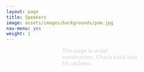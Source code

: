 ```yaml
---
layout: page
title: Speakers
image: assets/images/backgrounds/pom.jpg
nav-menu: yes
weight: 1
---
```

<!---
<h1 style="color:#202520; margin-left:150px; margin-right: 150px">  Plenary Speakers: </h1>

<b style="color:#202520; margin-left:150px; margin-right: 150px">Neelima Sinha</b>
<br>

{:refdef: style="margin-left:150px"}
![Neelima Sinha](https://user-images.githubusercontent.com/95317969/158228569-a6659dd4-77c7-425d-97ab-9ad863f00ef6.png)
{: refdef}

<p style="color:#202520; margin-left:150px; margin-right: 150px">Dr. Sinha is a professor in the department of Plant Biology at UC Davis whose research is in plant evolutionary developmental biology. Her early work examined the genes controlling leaf development, and she demonstrated that the KNOTTED-1 homeobox (knox1) gene regulates leaf formation in maize. Building on that work, she showed that knox genes are involved in determining leaf shape, and she uncovered additional genes involved in leaf development. She has also carried out research on the molecular genetics of plant parasites. She was elected to be a fellow in the American Association for the Advancement of Science in 2005 and the American Society of Plant Biologists in 2018. <a href =  "http://sinhalab.ucdavis.edu/" target="_blank" rel="noopener noreferrer" style = "text-decoration: none">[Read more]</a></p> 


<b style="color:#202520; margin-left:150px; margin-right: 150px">Awais Khan</b>
<br>

{:refdef: style="margin-left:150px"}
![Awais Khan](https://user-images.githubusercontent.com/17015641/154168639-6de2b180-8e05-4d5c-b7be-1c0919f4af32.png)
{: refdef}

<p style="color:#202520; margin-left:150px; margin-right: 150px">Dr. Awais Khan joined Cornell University, Plant Pathology and Plant-Microbe Biology Section, as an Associate Professor in October 2016. Prior to taking this position, he was leading a global research program on genetics of adaptation and abiotic stress tolerance, at the International Potato Center (CIP), Lima, Peru. He earned a PhD from the Swiss Federal Institute of Technology (ETH), Zurich, Switzerland on fire blight of apples, and an MSc from Georg-August University, Gottingen, Germany, with further research experience at the University of York, UK and University of Illinois, Urbana-Champaign, USA. <a href =  "https://cals.cornell.edu/awais-khan" target="_blank" rel="noopener noreferrer" style = "text-decoration: none">[Read more]</a></p> 

<b style="color:#202520; margin-left:150px; margin-right: 150px">Gerald Tuskan</b> 
<br>

{:refdef: style="margin-left:150px; margin-right: 150px"}
![Gerald Tuskan](https://user-images.githubusercontent.com/17015641/154168685-6cee573d-e490-424d-816d-e6705970cf73.png)
{: refdef}

<p style="color:#202520; margin-left:150px; margin-right: 150px">Gerald Tuskan is currently director of the Center for Bioenergy Innovation, an institute designed to accelerate domestication of non-model plants and microbes to enable innovation across the bioenergy supply chain. He led the effort to sequence the first woody plant genome, Populus trichocarpa. <a href =  "https://www.esd.ornl.gov/PGG/tuskan_bio.htm" target="_blank" rel="noopener noreferrer" style = "text-decoration: none">[Read more]</a></p>

<h1 style="color:#202520; margin-left:150px; margin-right: 150px">  Corteva Speaker: </h1>

<b style="color:#202520; margin-left:150px; margin-right: 150px">Kyle Cheung</b>
<br>

{:refdef: style="margin-left:150px"}
![Kyle Cheung](https://user-images.githubusercontent.com/95317969/163311367-6f89f4df-d7a9-40fa-9534-8ce8588c94b7.png)
{: refdef}


<p style="color:#202520; margin-left:150px; margin-right: 150px">As a senior imaging data analyst at Corteva Agriscience since June 2020, Kyle collaborates with field scientists, project leaders, and data scientists to create and evaluate imaging phenotyping assays for crop protection evaluations. The main challenges in his position comes with scale: throughput, cost, and people. He leverages tools such as the NVIDIA ecosystem, Boston Dynamics Spot robot in Woodland, and cameras at different spatial scales. Kyle is a proud Aggie, graduating with his B.S. (2018) and M.S. (2020) in Biological Systems Engineering here at UC Davis. He worked in the Digital Agriculture Lab with Dr. Alireza Pourreza evaluating drought stress in turfgrass and predicting almond yield using sUAS platforms. <a href =  "https://kylehcheung.com/" target="_blank" rel="noopener noreferrer" style = "text-decoration: none">[Read more]</a></p> 
-->
<p style="color: #D3D3D3; margin-left:150px; margin-right: 150px"> This page is under construction. Check back later for updates. </p>


